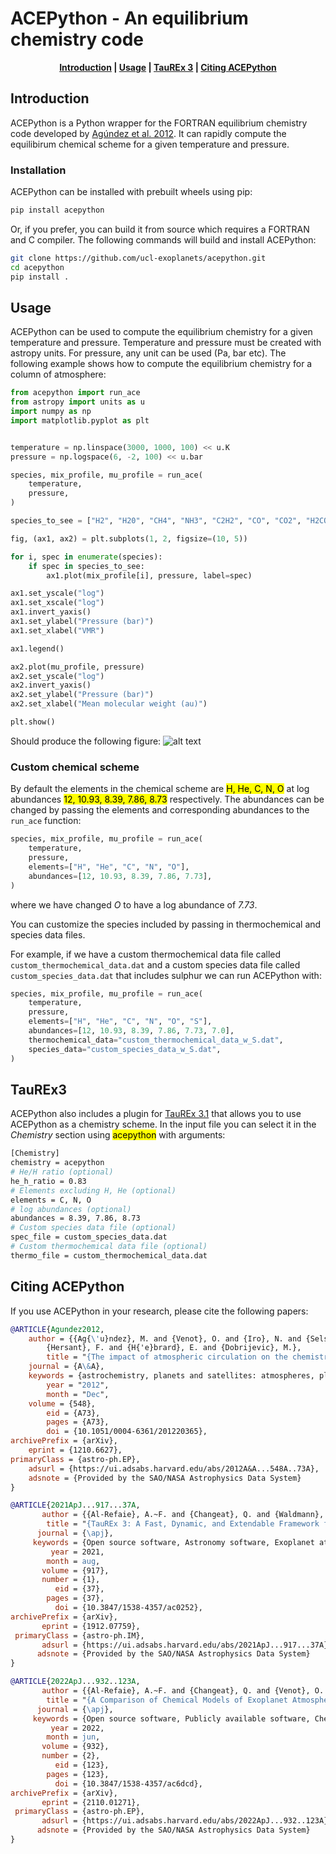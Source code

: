 # ACEPython - An equilibrium chemistry code

<p align="center"><b><a href="#introduction">Introduction</a> | <a href="#usage">Usage</a> | <a href="#taurex3">TauREx 3</a> | <a href="#citing-pdfo">Citing ACEPython</a></b></p>


## Introduction

ACEPython is a Python wrapper for the FORTRAN equilibrium chemistry code developed by [Agúndez et al. 2012](https://ui.adsabs.harvard.edu/abs/2012A%26A...548A..73A/abstract). It can rapidly compute the equilibirum chemical scheme for a given temperature and pressure.

### Installation

ACEPython can be installed with prebuilt wheels using pip:

```bash
pip install acepython
```

Or, if you prefer, you can build it from source which requires a FORTRAN and C compiler. The following commands will build and install ACEPython:

```bash
git clone https://github.com/ucl-exoplanets/acepython.git
cd acepython
pip install .
```

## Usage

ACEPython can be used to compute the equilibrium chemistry for a given temperature and pressure. Temperature and pressure must be created with astropy units. For pressure, any unit can be used (Pa, bar etc). The following example shows how to compute the equilibrium chemistry for a column of atmosphere:

```python
from acepython import run_ace
from astropy import units as u
import numpy as np
import matplotlib.pyplot as plt


temperature = np.linspace(3000, 1000, 100) << u.K
pressure = np.logspace(6, -2, 100) << u.bar

species, mix_profile, mu_profile = run_ace(
    temperature,
    pressure,
)

species_to_see = ["H2", "H20", "CH4", "NH3", "C2H2", "CO", "CO2", "H2CO"]

fig, (ax1, ax2) = plt.subplots(1, 2, figsize=(10, 5))

for i, spec in enumerate(species):
    if spec in species_to_see:
        ax1.plot(mix_profile[i], pressure, label=spec)

ax1.set_yscale("log")
ax1.set_xscale("log")
ax1.invert_yaxis()
ax1.set_ylabel("Pressure (bar)")
ax1.set_xlabel("VMR")

ax1.legend()

ax2.plot(mu_profile, pressure)
ax2.set_yscale("log")
ax2.invert_yaxis()
ax2.set_ylabel("Pressure (bar)")
ax2.set_xlabel("Mean molecular weight (au)")

plt.show()
```

Should produce the following figure:
![alt text](https://github.com/ucl-exoplanets/acepython/blob/main/examples/ace_example.svg?raw=true)

### Custom chemical scheme

By default the elements in the chemical scheme are <mark>H, He, C, N, O</mark> at log abundances <mark>12, 10.93, 8.39, 7.86, 8.73</mark> respectively. The abundances can be changed by passing the elements and corresponding abundances to the `run_ace` function:

```python
species, mix_profile, mu_profile = run_ace(
    temperature,
    pressure,
    elements=["H", "He", "C", "N", "O"],
    abundances=[12, 10.93, 8.39, 7.86, 7.73],
)
```

where we have changed *O* to have a log abundance of *7.73*.

You can customize the species included by passing in thermochemical and species data files.

For example, if we have a custom thermochemical data file called `custom_thermochemical_data.dat` and a custom species data file called `custom_species_data.dat` that includes sulphur we can run ACEPython with:

```python
species, mix_profile, mu_profile = run_ace(
    temperature,
    pressure,
    elements=["H", "He", "C", "N", "O", "S"],
    abundances=[12, 10.93, 8.39, 7.86, 7.73, 7.0],
    thermochemical_data="custom_thermochemical_data_w_S.dat",
    species_data="custom_species_data_w_S.dat",
)
```

## TauREx3

ACEPython also includes a plugin for [TauREx 3.1](https://taurex3-public.readthedocs.io/en/latest/) that allows you to use ACEPython as a chemistry scheme. In the input file you can select it in the *Chemistry* section using <mark>acepython</mark> with arguments:

```bash
[Chemistry]
chemistry = acepython
# He/H ratio (optional)
he_h_ratio = 0.83
# Elements excluding H, He (optional)
elements = C, N, O  
# log abundances (optional)
abundances = 8.39, 7.86, 8.73 
# Custom species data file (optional)
spec_file = custom_species_data.dat 
# Custom thermochemical data file (optional)
thermo_file = custom_thermochemical_data.dat 
```

## Citing ACEPython

If you use ACEPython in your research, please cite the following papers:

```bibtex
@ARTICLE{Agundez2012,
    author = {{Ag{\'u}ndez}, M. and {Venot}, O. and {Iro}, N. and {Selsis}, F. and
        {Hersant}, F. and {H{'e}brard}, E. and {Dobrijevic}, M.},
        title = "{The impact of atmospheric circulation on the chemistry of the hot Jupiter HD 209458b}",
    journal = {A\&A},
    keywords = {astrochemistry, planets and satellites: atmospheres, planets and satellites: individual: HD 209458b, Astrophysics - Earth and Planetary Astrophysics},
        year = "2012",
        month = "Dec",
    volume = {548},
        eid = {A73},
        pages = {A73},
        doi = {10.1051/0004-6361/201220365},
archivePrefix = {arXiv},
    eprint = {1210.6627},
primaryClass = {astro-ph.EP},
    adsurl = {https://ui.adsabs.harvard.edu/abs/2012A&A...548A..73A},
    adsnote = {Provided by the SAO/NASA Astrophysics Data System}
}

@ARTICLE{2021ApJ...917...37A,
       author = {{Al-Refaie}, A.~F. and {Changeat}, Q. and {Waldmann}, I.~P. and {Tinetti}, G.},
        title = "{TauREx 3: A Fast, Dynamic, and Extendable Framework for Retrievals}",
      journal = {\apj},
     keywords = {Open source software, Astronomy software, Exoplanet atmospheres, Radiative transfer, Bayesian statistics, Planetary atmospheres, Planetary science, 1866, 1855, 487, 1335, 1900, 1244, 1255, Astrophysics - Instrumentation and Methods for Astrophysics, Astrophysics - Earth and Planetary Astrophysics},
         year = 2021,
        month = aug,
       volume = {917},
       number = {1},
          eid = {37},
        pages = {37},
          doi = {10.3847/1538-4357/ac0252},
archivePrefix = {arXiv},
       eprint = {1912.07759},
 primaryClass = {astro-ph.IM},
       adsurl = {https://ui.adsabs.harvard.edu/abs/2021ApJ...917...37A},
      adsnote = {Provided by the SAO/NASA Astrophysics Data System}
}

@ARTICLE{2022ApJ...932..123A,
       author = {{Al-Refaie}, A.~F. and {Changeat}, Q. and {Venot}, O. and {Waldmann}, I.~P. and {Tinetti}, G.},
        title = "{A Comparison of Chemical Models of Exoplanet Atmospheres Enabled by TauREx 3.1}",
      journal = {\apj},
     keywords = {Open source software, Publicly available software, Chemical abundances, Bayesian statistics, Exoplanet atmospheres, Exoplanet astronomy, Exoplanet atmospheric composition, Exoplanets, Radiative transfer, 1866, 1864, 224, 1900, 487, 486, 2021, 498, 1335, Astrophysics - Earth and Planetary Astrophysics, Astrophysics - Instrumentation and Methods for Astrophysics},
         year = 2022,
        month = jun,
       volume = {932},
       number = {2},
          eid = {123},
        pages = {123},
          doi = {10.3847/1538-4357/ac6dcd},
archivePrefix = {arXiv},
       eprint = {2110.01271},
 primaryClass = {astro-ph.EP},
       adsurl = {https://ui.adsabs.harvard.edu/abs/2022ApJ...932..123A},
      adsnote = {Provided by the SAO/NASA Astrophysics Data System}
}
```
